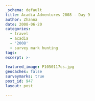 ```yaml
---
_schema: default
title: Acadia Adventures 2008 - Day 9
author: Zhanna
date: 2008-06-20
categories:
  - travel
  - acadia
  - '2008'
  - survey mark hunting
tags:
excerpt: >- 
  
featured_image: P1050117cs.jpg
geocaches: false
surveymarks: true
post_id: 947
layout: post

---
```

